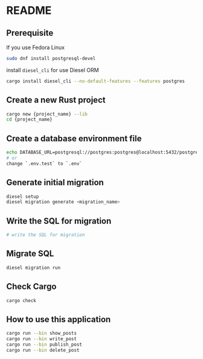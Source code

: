 # README
## Prerequisite

If you use Fedora Linux

```bash
sudo dnf install postgresql-devel
```

install `diesel_cli` for use Diesel ORM

```bash
cargo install diesel_cli --no-default-features --features postgres
```

## Create a new Rust project

```bash
cargo new {project_name} --lib
cd {project_name}
```

## Create a database environment file

```bash
echo DATABASE_URL=postgresql://postgres:postgres@localhost:5432/postgres > .env
# or
change `.env.test` to `.env`
```

## Generate initial migration

```bash
diesel setup
diesel migration generate <migration_name>
```

## Write the SQL for migration

```bash
# write the SQL for migration
```

## Migrate SQL

```bash
diesel migration run
```

## Check Cargo

```bash
cargo check
```

## How to use this application

```bash
cargo run --bin show_posts
cargo run --bin write_post
cargo run --bin publish_post
cargo run --bin delete_post
```
